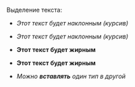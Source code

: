 Выделение текста:
- *Этот текст будет наклонным (курсив)*
- _Этот текст будет наклонным (курсив)_

- **Этот текст будет жирным**
- __Этот текст будет жирным__

- _Можно **вставлять** один тип в другой_